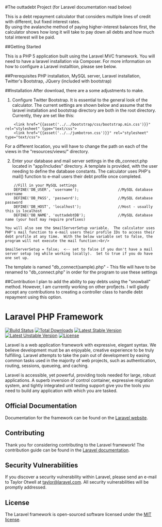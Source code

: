 #The outtadebt Project  (for Laravel documentation read below)

This is a debt repayment calculator that considers multiple lines of credit with different, but fixed interest rates.  <br/>
By using the avalanche method of paying higher-interest balances first, the calculator shows how long it will take to pay down
all debts and how much total interest will be paid.

##Getting Started

This is a PHP 5 application built using the Laravel MVC framework.  You will need to have a laravel installation via Composer.  For more
information on how to configure a Laravel installtion, please see below.

##Prerequisites
PHP installation, MySQL server, Laravel installation, Twitter's Bootstrap, JQuery (included with bootstrap)

##Installation
After download, there are a some adjustments to make.<br/>
1) Configure Twitter Bootstrap.  It is essential to the general look of the calculator.  The current settings are shown below and assume that the laravel installation and bootstrap directory are both in the root directory.  Currently, they are set like this:<br/>
```
  	<link href="{{asset('../../bootstrap/css/bootstrap.min.css')}}" rel="stylesheet" type="text/css"> 	
	<link href="{{asset('../../jumbotron.css')}}" rel="stylesheet" type="text/css">  					
```
For a different location, you will have to change the path on each of the views in the "resources/views/" directory.

2) Enter your database and mail server settings in the db_connect.php located in "app/Includes" directory.  A template is provided, with the user needing to define the database constants.  The calculator uses PHP's mail() function to e-mail users their debt profile once completed. <br/>
```
	//Fill in your MySQL settings 
	DEFINE('DB_USER', 'username');					//MySQL database username	
	DEFINE('DB_PASS', 'password');					//MySQL database password	
	DEFINE('DB_HOST', 'localhost');					//Host - usually this is localhost 
	DEFINE('DB_NAME', 'outtadebtDB');				//MySQL database name (your host may require prefixes) 
```
	You will also see the $mailServerSetup variable.  The calculator uses PHP's mail function to e-mail users their profile IDs to access their debt profile at any time.  With the below variable set to false, the program will not execute the mail function:<br/>

	$mailServerSetup = false;  <-- set to false if you don't have a mail server setup (eg while working locally).  Set to true if you do have one set up.


The template is named "db_connect(sample).php" - This file will have to be renamed to "db_connect.php" in order for the program to use these settings

##Contribution
I plan to add the ability to pay debts using the "snowball" method.  However, I am currently working on other profjects.  I will gladly accept any contributions to creating a controller class to handle debt repayment using this option.

# Laravel PHP Framework

[![Build Status](https://travis-ci.org/laravel/framework.svg)](https://travis-ci.org/laravel/framework)
[![Total Downloads](https://poser.pugx.org/laravel/framework/d/total.svg)](https://packagist.org/packages/laravel/framework)
[![Latest Stable Version](https://poser.pugx.org/laravel/framework/v/stable.svg)](https://packagist.org/packages/laravel/framework)
[![Latest Unstable Version](https://poser.pugx.org/laravel/framework/v/unstable.svg)](https://packagist.org/packages/laravel/framework)
[![License](https://poser.pugx.org/laravel/framework/license.svg)](https://packagist.org/packages/laravel/framework)

Laravel is a web application framework with expressive, elegant syntax. We believe development must be an enjoyable, creative experience to be truly fulfilling. Laravel attempts to take the pain out of development by easing common tasks used in the majority of web projects, such as authentication, routing, sessions, queueing, and caching.

Laravel is accessible, yet powerful, providing tools needed for large, robust applications. A superb inversion of control container, expressive migration system, and tightly integrated unit testing support give you the tools you need to build any application with which you are tasked.

## Official Documentation

Documentation for the framework can be found on the [Laravel website](http://laravel.com/docs).

## Contributing

Thank you for considering contributing to the Laravel framework! The contribution guide can be found in the [Laravel documentation](http://laravel.com/docs/contributions).

## Security Vulnerabilities

If you discover a security vulnerability within Laravel, please send an e-mail to Taylor Otwell at taylor@laravel.com. All security vulnerabilities will be promptly addressed.

## License

The Laravel framework is open-sourced software licensed under the [MIT license](http://opensource.org/licenses/MIT).
